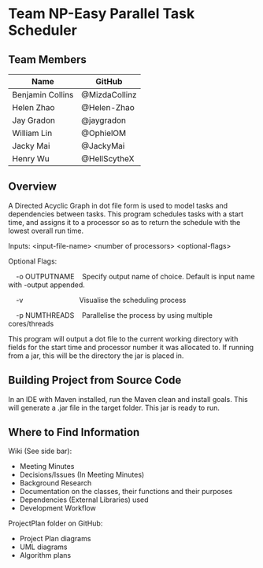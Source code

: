# Team NP-Easy Parallel Task Scheduler

## Team Members
| Name             | GitHub |
| ---------------- | ------------ |
| Benjamin Collins | @MizdaCollinz |
| Helen Zhao | @Helen-Zhao |
| Jay Gradon | @jaygradon |
| William Lin | @OphielOM |
| Jacky Mai | @JackyMai |
| Henry Wu | @HellScytheX |

## Overview
A Directed Acyclic Graph in dot file form is used to model tasks and dependencies between tasks. This program schedules
tasks with a start time, and assigns it to a processor so as to return the schedule with the lowest overall run time.

Inputs: 	&#60;input-file-name&#62; 	&#60;number of processors&#62; 	&#60;optional-flags&#62;

Optional Flags:

&nbsp;&nbsp;&nbsp;&nbsp;-o OUTPUTNAME&nbsp;&nbsp;&nbsp;&nbsp;Specify output name of choice. Default is input name with -output appended.

&nbsp;&nbsp;&nbsp;&nbsp;-v&nbsp;&nbsp;&nbsp;&nbsp;&nbsp;&nbsp;&nbsp;&nbsp;&nbsp;&nbsp;&nbsp;&nbsp;&nbsp;&nbsp;&nbsp;&nbsp;&nbsp;&nbsp;&nbsp;&nbsp;&nbsp;&nbsp;&nbsp;&nbsp;&nbsp;&nbsp;&nbsp;&nbsp;&nbsp;Visualise the scheduling process

&nbsp;&nbsp;&nbsp;&nbsp;-p NUMTHREADS&nbsp;&nbsp;&nbsp;&nbsp;Parallelise the process by using multiple cores/threads

This program will output a dot file to the current working directory with fields for the start time and processor number it was allocated to. If running from a jar, this will be the directory the jar is placed in.

## Building Project from Source Code
In an IDE with Maven installed, run the Maven clean and install goals. This will generate a .jar file in the target folder.
This jar is ready to run.

## Where to Find Information
 Wiki (See side bar):
 - Meeting Minutes
 - Decisions/Issues (In Meeting Minutes)
 - Background Research
 - Documentation on the classes, their functions and their purposes
 - Dependencies (External Libraries) used
 - Development Workflow
  
ProjectPlan folder on GitHub:
 - Project Plan diagrams
 - UML diagrams
 - Algorithm plans


